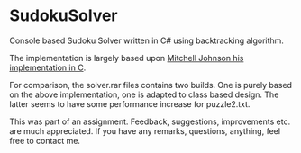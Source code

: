 # SudokuSolver
Console based Sudoku Solver written in C# using backtracking algorithm. 

The implementation is largely based upon [Mitchell Johnson his implementation in C](https://spin.atomicobject.com/2012/06/18/solving-sudoku-in-c-with-recursive-backtracking/).

For comparison, the solver.rar files contains two builds. One is purely based on the above implementation, one is adapted to class based design. The latter seems to have some performance increase for puzzle2.txt.

This was part of an assignment. Feedback, suggestions, improvements etc. are much appreciated. If you have any remarks, questions, anything, feel free to contact me.

